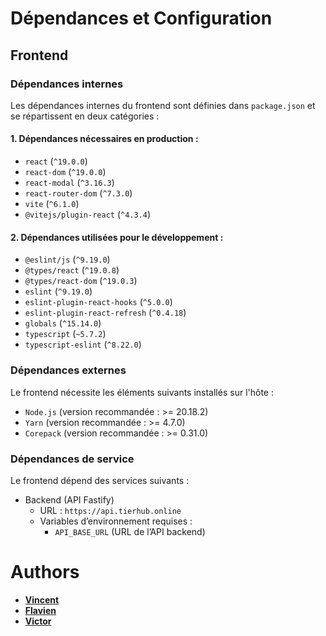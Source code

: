 # Dépendances et Configuration

## Frontend

### Dépendances internes

Les dépendances internes du frontend sont définies dans `package.json` et se répartissent en deux catégories :

#### 1. Dépendances nécessaires en production :

- `react` (`^19.0.0`)
- `react-dom` (`^19.0.0`)
- `react-modal` (`^3.16.3`)
- `react-router-dom` (`^7.3.0`)
- `vite` (`^6.1.0`)
- `@vitejs/plugin-react` (`^4.3.4`)

#### 2. Dépendances utilisées pour le développement :

- `@eslint/js` (`^9.19.0`)
- `@types/react` (`^19.0.8`)
- `@types/react-dom` (`^19.0.3`)
- `eslint` (`^9.19.0`)
- `eslint-plugin-react-hooks` (`^5.0.0`)
- `eslint-plugin-react-refresh` (`^0.4.18`)
- `globals` (`^15.14.0`)
- `typescript` (`~5.7.2`)
- `typescript-eslint` (`^8.22.0`)

### Dépendances externes

Le frontend nécessite les éléments suivants installés sur l'hôte :

- `Node.js` (version recommandée : >= 20.18.2)
- `Yarn` (version recommandée : >= 4.7.0)
- `Corepack` (version recommandée : >= 0.31.0)

### Dépendances de service

Le frontend dépend des services suivants :

- Backend (API Fastify)
  - URL : `https://api.tierhub.online`
  - Variables d’environnement requises :
    - `API_BASE_URL` (URL de l’API backend)

# Authors

- **[Vincent](https://git.ecole-89.com/vincent.ribeiro-paradela)**
- **[Flavien](https://git.ecole-89.com/flavien.fromaget)**
- **[Victor](https://git.ecole-89.com/victor.vandeputte)**
